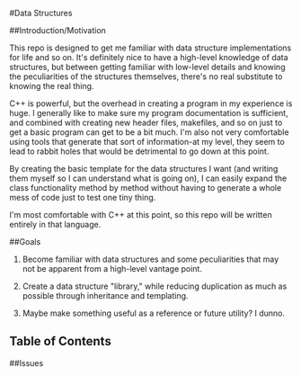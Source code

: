 #Data Structures

##Introduction/Motivation

This repo is designed to get me familiar with data structure implementations for life and so on.  It's definitely nice to have a high-level knowledge of data structures, but between getting familiar with low-level details and knowing the peculiarities of the structures themselves, there's no real substitute to knowing the real thing.  

C++ is powerful, but the overhead in creating a program in my experience is huge.  I generally like to make sure my program documentation is sufficient, and combined with creating new header files, makefiles, and so on just to get a basic program can get to be a bit much.  I'm also not very comfortable using tools that generate that sort of information-at my level, they seem to lead to rabbit holes that would be detrimental to go down at this point.

By creating the basic template for the data structures I want (and writing them myself so I can understand what is going on), I can easily expand the class functionality method by method without having to generate a whole mess of code just to test one tiny thing.  


I'm most comfortable with C++ at this point, so this repo will be written entirely in that language.



##Goals

1. Become familiar with data structures and some peculiarities that may not be apparent from a high-level vantage point.  

2. Create a data structure "library," while reducing duplication as much as possible through inheritance and templating.

3. Maybe make something useful as a reference or future utility?  I dunno.

## Table of Contents

##Issues